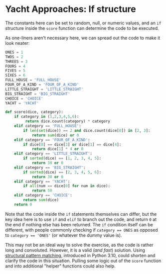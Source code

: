 # Yacht Approaches: If structure

The constants here can be set to random, null, or numeric values, and an `if`
structure inside the `score` function can determine the code to be executed.

As one-liners aren't necessary here, we can spread out the code to make it look
neater:

```python
ONES = 1
TWOS = 2
THREES = 3
FOURS = 4
FIVES = 5
SIXES = 6
FULL_HOUSE = 'FULL_HOUSE'
FOUR_OF_A_KIND = 'FOUR_OF_A_KIND'
LITTLE_STRAIGHT = 'LITTLE_STRAIGHT'
BIG_STRAIGHT = 'BIG_STRAIGHT'
CHOICE = 'CHOICE'
YACHT = 'YACHT'

def score(dice, category):
    if category in (1,2,3,4,5,6):
         return dice.count(category) * category
    elif category == 'FULL_HOUSE':
        if len(set(dice)) == 2 and dice.count(dice[0]) in [2, 3]:
            return sum(dice) or 0
    elif category == 'FOUR_OF_A_KIND':
        if dice[0] == dice[3] or dice[1] == dice[4]:
            return dice[1] * 4 or 0
    elif category == 'LITTLE_STRAIGHT':
        if sorted(dice) == [1, 2, 3, 4, 5]:
            return 30 or 0
    elif category == 'BIG_STRAIGHT':
        if sorted(dice) == [2, 3, 4, 5, 6]:
            return 30 or 0
    elif category == 'YACHT':
        if all(num == dice[0] for num in dice):
            return 50
    elif category == 'CHOICE':
        return sum(dice)
    return 0
```

Note that the code inside the `if` statements themselves can differ, but the key
idea here is to use `if` and `elif` to branch out the code, and return `0` at
the end if nothing else has been returned. The `if` condition itself can be
different, with people commonly checking if `category == ONES` as opposed to
`category == 'ONES'` (or whatever the dummy value is).

This may not be an ideal way to solve the exercise, as the code is rather long
and convoluted. However, it is a valid (_and fast_) solution. Using [structural
pattern matching][structural pattern matching], introduced in Python 3.10, could
shorten and clarify the code in this situation. Pulling some logic out of the
`score` function and into additional "helper" functions could also help.

[structural pattern matching]: https://peps.python.org/pep-0636/
